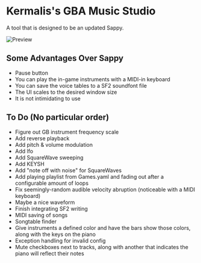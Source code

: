 # Kermalis's GBA Music Studio

A tool that is designed to be an updated Sappy.

![Preview](https://i.imgur.com/fsfxud4.gif)

## Some Advantages Over Sappy
* Pause button
* You can play the in-game instruments with a MIDI-in keyboard
* You can save the voice tables to a SF2 soundfont file
* The UI scales to the desired window size
* It is not intimidating to use

## To Do (No particular order)

* Figure out GB instrument frequency scale
* Add reverse playback
* Add pitch & volume modulation
* Add lfo
* Add SquareWave sweeping
* Add KEYSH
* Add "note off with noise" for SquareWaves
* Add playing playlist from Games.yaml and fading out after a configurable amount of loops
* Fix seemingly-random audible velocity abruption (noticeable with a MIDI keyboard)
* Maybe a nice waveform
* Finish integrating SF2 writing
* MIDI saving of songs
* Songtable finder
* Give instruments a defined color and have the bars show those colors, along with the keys on the piano
* Exception handling for invalid config
* Mute checkboxes next to tracks, along with another that indicates the piano will reflect their notes